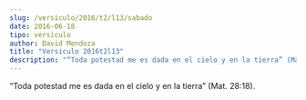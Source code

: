 ```yaml
---
slug: /versiculo/2016/t2/l13/sabado
date: 2016-06-18
tipo: versiculo
author: David Mendoza
title: "Versiculo 2016t2l13"
description: "“Toda potestad me es dada en el cielo y en la tierra” (Mat. 28:18)."
---
```


“Toda potestad me es dada en el cielo y en la tierra” (Mat. 28:18).
